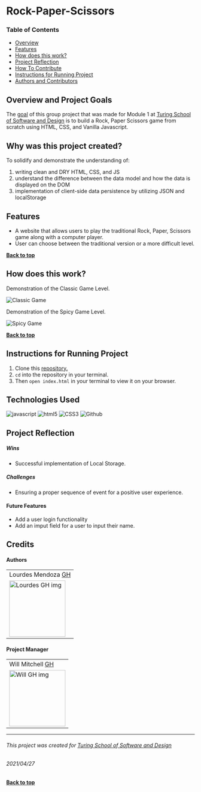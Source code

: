 # Rock-Paper-Scissors
### Table of Contents
- [Overview](#overview-and-project-goals)
- [Features](#features)
- [How does this work?](#how-does-this-work)
- [Project Reflection](#project-reflection)
- [How To Contribute](#want-to-contribute)
- [Instructions for Running Project](#Instructions-for-running-project)
- [Authors and Contributors](#credits)

## Overview and Project Goals
The [goal](https://frontend.turing.edu/projects/module-1/rock-paper-scissors-solo.html) of this group project that was made for Module  1 at [Turing School of Software and Design](https://turing.io/) is to build a Rock, Paper Scissors game from scratch using HTML, CSS, and Vanilla Javascript.

## Why was this project created?
To solidify and demonstrate the understanding of:
1. writing clean and DRY HTML, CSS, and JS
2. understand the difference between the data model and how the data is displayed on the DOM
3. implementation of client-side data persistence by utilizing JSON and localStorage

## Features
* A website that allows users to play the traditional Rock, Paper, Scissors game along with a computer player.
* User can choose between the traditional version or a more difficult level.

**[Back to top](#table-of-contents)**

## How does this work?
Demonstration of the Classic Game Level.

![Classic Game](https://user-images.githubusercontent.com/78240633/116167718-0acaec00-a6be-11eb-8056-880ee90a8f82.gif)

Demonstration of the Spicy Game Level.

![Spicy Game](https://user-images.githubusercontent.com/78240633/116167746-20d8ac80-a6be-11eb-8178-12925a3d71de.gif)


**[Back to top](#table-of-contents)**


## Instructions for Running Project
1. Clone this [repository.](https://github.com/mendozalourdes/rockpaperscissors)
2. `cd` into the repository in your terminal.
3. Then `open index.html` in your terminal to view it on your browser.

## Technologies Used
<p align="left">
  <img src="https://img.shields.io/badge/javascript%20-%23323330.svg?&style=for-the-badge&logo=javascript&logoColor=%23F7DF1E" alt="javascript" />
  <img src="https://img.shields.io/badge/html5%20-%23E34F26.svg?&style=for-the-badge&logo=html5&logoColor=white" alt="html5"/>
  <img src="https://img.shields.io/badge/css3%20-%231572B6.svg?&style=for-the-badge&logo=css3&logoColor=white" alt="CSS3"/>
  <img src="https://img.shields.io/badge/GitHub-100000?style=for-the-badge&logo=github&logoColor=white" alt="Github" />
</p>

## Project Reflection

##### Wins
* Successful implementation of Local Storage.

##### Challenges
* Ensuring a proper sequence of event for a positive user experience.

#### Future Features
* Add a user login functionality
* Add an imput field for a user to input their name.

## Credits
#### Authors
<table>
    <tr>
        <td> Lourdes Mendoza <a href="https://github.com/mendozalourdes/intention-timer">GH</td>
    </tr>
    </tr>
    <td><img src="https://avatars.githubusercontent.com/u/78240633?v=4" alt="Lourdes GH img"
 width="150" height="auto" /></td>
    <tr>
</table>

#### Project Manager
<table>
    <tr>
         <td> Will Mitchell <a href="https://github.com/wvmitchell">GH</td>
    </tr>
    </tr>
    <td><img src="https://avatars.githubusercontent.com/u/1239949?v=4" alt="Will GH img"
 width="150" height="auto" /></td>
</tr>
</table>

**************************************************************************
###### This project was created for [Turing School of Software and Design](https://turing.io/)
###### 2021/04/27
**[Back to top](#table-of-contents)**
